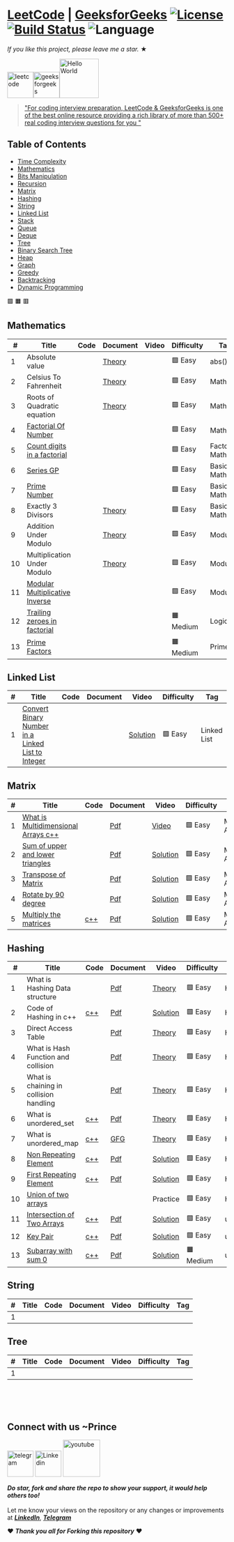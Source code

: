 # [LeetCode](https://leetcode.com/problemset/algorithms/) | [GeeksforGeeks](https://practice.geeksforgeeks.org/) [![License](https://img.shields.io/badge/license-Apache_2.0-blue.svg)](LICENSE.md) [![Build Status](https://travis-ci.org/Prince-1501/Leetcode.svg?branch=master)](https://travis-ci.org/Prince-1501/Leetcode) ![Language](https://img.shields.io/badge/language-c++-blue.svg)

_If you like this project, please leave me a star._ &#9733;

<img src="https://github.com/Prince-1501/Complete-DSA-Preparation/blob/main/img/leetcode.png" alt="leetcode" width="60"/><img src="https://github.com/Prince-1501/Complete-DSA-Preparation/blob/main/img/geeksforgeeks.png" alt="geeksforgeeks" width="60"/><a href="https://www.youtube.com/channel/UCbW63uLlDnsL7l992Z9nF_Q/"><img src="https://github.com/Prince-1501/Complete-DSA-Preparation/blob/main/img/hello_world.png" alt="Hello World" width="90"/></a>

<!--

_A little Contribution :moneybag:Makes You Happy :heart: (And me Also :blush:)_
<br>
<img src="https://github.com/Prince-1501/Complete-DSA-Preparation/blob/main/img/phone-pe.png" alt="Phone Pe" width="60"/><img src="https://github.com/Prince-1501/Complete-DSA-Preparation/blob/main/img/Google-Pay.png" alt="Google Pay" width="60"/><img src="https://github.com/Prince-1501/Complete-DSA-Preparation/blob/main/img/bhim.png" alt="bhim" width="50"/><a href="https://github.com/Prince-1501/Complete-DSA-Preparation/blob/main/img/dsa-course%40upi.jpg"><img src="https://github.com/Prince-1501/Complete-DSA-Preparation/blob/main/img/dsa-course@upi.jpg" alt="bhim upi" width="50"/></a>



``` JavaScript
dsa-course@upi
```

-->


> ["For coding interview preparation, LeetCode & GeeksforGeeks is one of the best online resource providing a rich library of more than 500+ real coding interview questions for you "](#)

## Table of Contents

- [Time Complexity](#Time-complexity)
- [Mathematics](https://github.com/Prince-1501/Complete-DSA-Preparation/blob/main/README.md#mathematics)
- [Bits Manipulation](#Bits-Manipulation)
- [Recursion](#Recursion)
- [Matrix](https://github.com/Prince-1501/Complete-DSA-Preparation/blob/main/README.md#matrix)
- [Hashing](#Hashing)
- [String](#String)
- [Linked List](#Linked-List)
- [Stack](#Stack)
- [Queue](#Queue)
- [Deque](#Deque)
- [Tree](#Tree)
- [Binary Search Tree](#Binary-Search-Tree)
- [Heap](#Heap)
- [Graph](#Graph)
- [Greedy](#Greedy)
- [Backtracking](#Backtracking)
- [Dynamic Programming](#Dynamic-Programming)


:green_square:
:orange_square:
:red_square:


## Mathematics

|  #  |      Title     |   Code   |    Document   |  Video  | Difficulty  | Tag                   
|-----|----------------|----------|---------------|---------|-------------|--------
|1|Absolute value||[Theory](https://www.geeksforgeeks.org/program-to-find-absolute-value-of-a-given-number/)||:green_square: Easy| abs() |
|2| Celsius To Fahrenheit ||[Theory](https://www.geeksforgeeks.org/program-celsius-fahrenheit-conversion/)||:green_square: Easy| Math |
|3| Roots of Quadratic equation||[Theory](https://www.geeksforgeeks.org/program-to-find-the-roots-of-quadratic-equation/)||:green_square: Easy| Math |
|4| [Factorial Of Number](https://practice.geeksforgeeks.org/problems/factorial5739/1)||||:green_square: Easy| Math |
|5| [Count digits in a factorial ](https://practice.geeksforgeeks.org/problems/count-digits-in-a-factorial3957/1)||||:green_square: Easy| Factorial, Math |
|6| [Series GP](https://practice.geeksforgeeks.org/problems/series-gp4646/1)||||:green_square: Easy| Basic Math |
|7| [Prime Number](https://practice.geeksforgeeks.org/problems/prime-number2314/1)||||:green_square: Easy| Basic Math |
|8| Exactly 3 Divisors ||[Theory](https://www.geeksforgeeks.org/numbers-exactly-3-divisors/)||:green_square: Easy| Basic Math |
|9| Addition Under Modulo||[Theory](https://www.geeksforgeeks.org/sum-of-two-numbers-modulo-m/)||:green_square: Easy| Modulo |
|10| Multiplication Under Modulo||[Theory](https://www.geeksforgeeks.org/multiply-large-integers-under-large-modulo/)||:green_square: Easy| Modulo |
|11| [Modular Multiplicative Inverse](https://practice.geeksforgeeks.org/problems/modular-multiplicative-inverse-1587115620/1)||||:green_square: Easy| Modulo |
|12| [Trailing zeroes in factorial](https://practice.geeksforgeeks.org/problems/trailing-zeroes-in-factorial5134/1)||||:orange_square: Medium| Logic |
|13| [Prime Factors ](https://practice.geeksforgeeks.org/problems/prime-factors5052/1)||||:orange_square: Medium| Prime |


## Linked List

|  #  |      Title     |   Code   |    Document   |  Video  | Difficulty  | Tag                   
|-----|----------------|----------|---------------|---------|-------------|--------
|1|[Convert Binary Number in a Linked List to Integer](https://leetcode.com/problems/convert-binary-number-in-a-linked-list-to-integer/)|||[Solution](https://youtu.be/8Sm_8ITMt08)|:green_square: Easy|Linked List|


## Matrix

|  #  |      Title     |   Code   |    Document   |  Video  | Difficulty  | Tag                   
|-----|----------------|----------|---------------|---------|-------------|--------
|1|[What is Multidimensional Arrays c++](https://www.geeksforgeeks.org/multidimensional-arrays-c-cpp/)||[Pdf](https://github.com/Prince-1501/Hello_world-Competiitve-Programming/blob/master/Leetcode/multi%20dimension%20array.pdf)|[Video](https://youtu.be/TfE2c7SXaUo)|:green_square: Easy| Matrix, Array |
|2|[Sum of upper and lower triangles ](https://practice.geeksforgeeks.org/problems/sum-of-upper-and-lower-triangles-1587115621/1)||[Pdf](https://github.com/Prince-1501/Hello_world-Competiitve-Programming/blob/master/Leetcode/Sum%20of%20upper%20and%20lower%20triangles.pdf)|[Solution](https://youtu.be/YuqtMC6Nvg8)|:green_square: Easy| Matrix, Array|
|3|[Transpose of Matrix ](https://practice.geeksforgeeks.org/problems/transpose-of-matrix-1587115621/1)||[Pdf](https://github.com/Prince-1501/Hello_world-Competiitve-Programming/blob/master/Leetcode/Transpose%20of%20Matrix.pdf)|[Solution](https://youtu.be/n3-XWx-Inns)|:green_square: Easy| Matrix, Array|
|4|[Rotate by 90 degree ](https://practice.geeksforgeeks.org/problems/rotate-by-90-degree-1587115621/1)||[Pdf](https://github.com/Prince-1501/Hello_world-Competiitve-Programming/blob/master/Leetcode/Rotate%20by%2090%20degree.pdf)|[Solution](https://youtu.be/yIUryrv2I7I)|:green_square: Easy| Matrix, Array|
|5|[Multiply the matrices  ](https://practice.geeksforgeeks.org/problems/multiply-the-matrices-1587115620/1)| [c++](https://github.com/Prince-1501/Hello_world-Competiitve-Programming/blob/master/Leetcode/Multiply%20two%20matrices.cpp)|[Pdf](https://github.com/Prince-1501/Hello_world-Competiitve-Programming/blob/master/Leetcode/Multiply%20two%20matrices.pdf)|[Solution](https://youtu.be/DvG9SF2VXL4)|:green_square: Easy| Matrix, Array|


## Hashing

|  #  |      Title     |   Code   |    Document   |  Video  | Difficulty  | Tag                   
|-----|----------------|----------|---------------|---------|-------------|--------
|1|What is Hashing Data structure|| [Pdf](https://github.com/Prince-1501/Hello_world-Competiitve-Programming/blob/master/Tree/Hashing%20in%20Data%20Structure.pdf)|[Theory](https://youtu.be/AV36hu5TFRQ)|:green_square: Easy|Hashing|
|2|Code of Hashing in c++| [c++](https://github.com/Prince-1501/Hello_world-Competiitve-Programming/blob/master/Tree/code%20of%20Hashing%20in%20C++.cpp) | [Pdf](https://github.com/Prince-1501/Hello_world-Competiitve-Programming/blob/master/Tree/code%20of%20Hashing%20in%20C%2B%2B.pdf)|[Solution](https://youtu.be/G87TuBjByts)|:green_square: Easy|Hashing|
|3|Direct Access Table| | [Pdf](https://github.com/Prince-1501/Hello_world-Competiitve-Programming/blob/master/Leetcode/what%20is%20hashing%20data%20structure%20and%20direct%20access%20table.pdf)|[Theory](https://youtu.be/6qjOspk0Yg0)|:green_square: Easy|Hash|
|4|What is Hash Function and collision| | [Pdf](https://github.com/Prince-1501/Hello_world-Competiitve-Programming/blob/master/Leetcode/collision%20in%20hashing%20data%20structure.pdf)|[Theory](https://youtu.be/oLR9Zf8JSUI)|:green_square: Easy|Hash|
|5|What is chaining in collision handling| | [Pdf](https://github.com/Prince-1501/Hello_world-Competiitve-Programming/blob/master/Leetcode/what%20is%20hashing%20data%20structure%20and%20direct%20access%20table.pdf)|[Theory](https://youtu.be/ER03smJIVFE)|:green_square: Easy|Hashing|
|6|What is unordered_set| [c++](https://github.com/Prince-1501/Hello_world-Competiitve-Programming/blob/master/Leetcode/Hashing/unordered_set.cpp) | [Pdf](https://github.com/Prince-1501/Hello_world-Competiitve-Programming/blob/master/Leetcode/Hashing/unordered_set.pdf)|[Theory](https://youtu.be/EMvLygYr6Gg)|:green_square: Easy|Hash|
|7|What is unordered_map| [c++](https://github.com/Prince-1501/Hello_world-Competiitve-Programming/blob/master/Leetcode/Hashing/unordered_map.cpp) | [GFG](https://www.geeksforgeeks.org/unordered_map-in-cpp-stl/)|[Theory](https://youtu.be/Uv0kd7mM0ts)|:green_square: Easy|Hash|
|8|[Non Repeating Element](https://practice.geeksforgeeks.org/problems/non-repeating-element3958/1)| [c++](https://github.com/Prince-1501/Hello_world-Competiitve-Programming/blob/master/Leetcode/Hashing/Non-Repeating%20Element.cpp) | [Pdf](https://github.com/Prince-1501/Hello_world-Competiitve-Programming/blob/master/Leetcode/Hashing/Non-Repeating%20Element.pdf)|[Solution](https://youtu.be/KpjXziZMHwI)|:green_square: Easy|Hashing|
|9|[First Repeating Element](https://practice.geeksforgeeks.org/problems/first-repeating-element4018/1)| [c++](https://github.com/Prince-1501/Hello_world-Competiitve-Programming/blob/master/Leetcode/Hashing/First%20Repeating%20Element.cpp) | [Pdf](https://github.com/Prince-1501/Hello_world-Competiitve-Programming/blob/master/Leetcode/Hashing/First%20Repeating%20Element.pdf)|[Solution](https://youtu.be/n5-uvGlhcCI)|:green_square: Easy|Hashing|
|10|[Union of two arrays ](https://practice.geeksforgeeks.org/problems/union-of-two-arrays3538/1)| | | Practice |:green_square: Easy|Hashing|
|11|[Intersection of Two Arrays](https://practice.geeksforgeeks.org/problems/intersection-of-two-arrays2404/1)| [c++](https://github.com/Prince-1501/Hello_world-Competiitve-Programming/blob/master/Leetcode/Hashing/Intersection%20of%20two%20arrays.cpp) | [Pdf](https://github.com/Prince-1501/Hello_world-Competiitve-Programming/blob/master/Leetcode/Hashing/Intersection%20of%20two%20arrays.pdf)|[Solution](https://youtu.be/zgLtdM8-6CE)|:green_square: Easy|unordered_set|
|12|[Key Pair](https://practice.geeksforgeeks.org/problems/key-pair5616/1)| [c++](https://github.com/Prince-1501/Hello_world-Competiitve-Programming/blob/master/Leetcode/Hashing/Key%20Pair.cpp) | [Pdf](https://github.com/Prince-1501/Hello_world-Competiitve-Programming/blob/master/Leetcode/Hashing/Key%20Pair.pdf)|[Solution](https://youtu.be/7xx1YcXXEYU)|:green_square: Easy|unordered_map|
|13|[Subarray with sum 0](https://practice.geeksforgeeks.org/problems/subarray-with-0-sum-1587115621/1)| [c++](https://github.com/Prince-1501/Hello_world-Competiitve-Programming/blob/master/Leetcode/Hashing/Subarray%20with%200%20sum.cpp) | [Pdf](https://github.com/Prince-1501/Hello_world-Competiitve-Programming/blob/master/Leetcode/Hashing/Subarray%20with%200%20sum.pdf)|[Solution](https://youtu.be/8inhayLCCHs)|:orange_square: Medium |unordered_set|



## String

|  #  |      Title     |   Code   |    Document   |  Video  | Difficulty  | Tag                   
|-----|----------------|----------|---------------|---------|-------------|--------
|1|


## Tree

|  #  |      Title     |   Code   |    Document   |  Video  | Difficulty  | Tag                   
|-----|----------------|----------|---------------|---------|-------------|--------
|1|


<br>
<br>
<br>

## Connect with us  ~Prince

<a href="https://telegram.me/helloworldbyprince"><img src="https://github.com/Prince-1501/Complete-DSA-Preparation/blob/main/img/telegram.png" alt="telegram" width="60"/></a>
<a href="https://www.linkedin.com/in/iamprince/"><img src="https://github.com/Prince-1501/Complete-DSA-Preparation/blob/main/img/linkedin.png" alt="Linkedin" width="60"/></a>
<a href="https://www.youtube.com/channel/UCbW63uLlDnsL7l992Z9nF_Q/"><img src="https://github.com/Prince-1501/Complete-DSA-Preparation/blob/main/img/youtube.png" alt="youtube" width="85"/></a>

***Do star, fork and share the repo to show your support, it would help others too!***   <br>
 <br>
 Let me know your views on the repository or any changes or improvements at ***[LinkedIn](https://www.linkedin.com/in/iamprince/)***, ***[Telegram](https://telegram.me/helloworldbyprince)***
 
 :heart: ***Thank you all for Forking this repository***  :heart:

